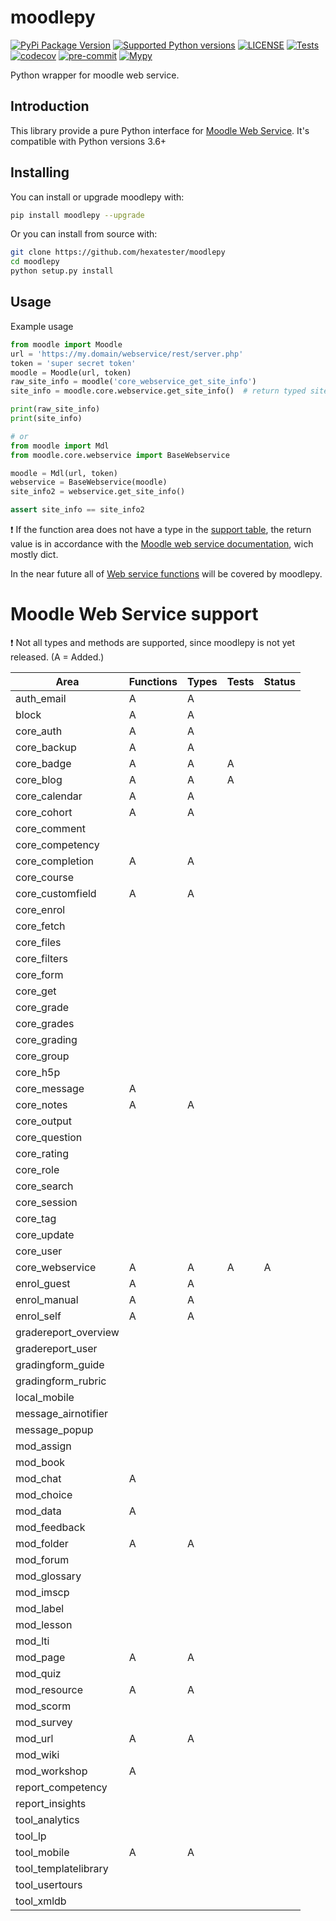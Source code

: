 # moodlepy

[![PyPi Package Version](https://img.shields.io/pypi/v/moodlepy)](https://pypi.org/project/moodlepy/)
[![Supported Python versions](https://img.shields.io/pypi/pyversions/moodlepy)](https://pypi.org/project/moodlepy/)
[![LICENSE](https://img.shields.io/github/license/hexatester/moodlepy)](https://github.com/hexatester/moodlepy/blob/master/LICENSE)
[![Tests](https://github.com/hexatester/moodlepy/workflows/Tests/badge.svg)](https://github.com/hexatester/moodlepy/actions?query=workflow%3ATests)
[![codecov](https://codecov.io/gh/hexatester/moodlepy/branch/master/graph/badge.svg)](https://codecov.io/gh/hexatester/moodlepy)
[![pre-commit](https://img.shields.io/badge/pre--commit-enabled-brightgreen?logo=pre-commit&logoColor=white)](https://github.com/pre-commit/pre-commit)
[![Mypy](https://img.shields.io/badge/Mypy-enabled-brightgreen)](https://github.com/python/mypy)

Python wrapper for moodle web service.

## Introduction

This library provide a pure Python interface for [Moodle Web Service](https://docs.moodle.org/dev/Web_services). It's compatible with Python versions 3.6+

## Installing

You can install or upgrade moodlepy with:

```bash
pip install moodlepy --upgrade
```

Or you can install from source with:

```bash
git clone https://github.com/hexatester/moodlepy
cd moodlepy
python setup.py install
```

## Usage

Example usage

```python
from moodle import Moodle
url = 'https://my.domain/webservice/rest/server.php'
token = 'super secret token'
moodle = Moodle(url, token)
raw_site_info = moodle('core_webservice_get_site_info')
site_info = moodle.core.webservice.get_site_info()  # return typed site_info

print(raw_site_info)
print(site_info)

# or
from moodle import Mdl
from moodle.core.webservice import BaseWebservice

moodle = Mdl(url, token)
webservice = BaseWebservice(moodle)
site_info2 = webservice.get_site_info()

assert site_info == site_info2
```

❗️ If the function area does not have a type in the [support table](#moodle-web-service-support), the return value is in accordance with the [Moodle web service documentation](https://sandbox.moodledemo.net/admin/webservice/documentation.php), wich mostly dict.

In the near future all of [Web service functions](https://docs.moodle.org/dev/Web_service_API_functions) will be covered by moodlepy.

# Moodle Web Service support

❗️ Not all types and methods are supported, since moodlepy is not yet released. (A = Added.)

| Area                 | Functions | Types | Tests | Status |
| -------------------- | --------- | ----- | ----- | ------ |
| auth_email           | A         | A     |       |        |
| block                | A         | A     |       |        |
| core_auth            | A         | A     |       |        |
| core_backup          | A         | A     |       |        |
| core_badge           | A         | A     | A     |        |
| core_blog            | A         | A     | A     |        |
| core_calendar        | A         | A     |       |        |
| core_cohort          | A         | A     |       |        |
| core_comment         |           |       |       |        |
| core_competency      |           |       |       |        |
| core_completion      | A         | A     |       |        |
| core_course          |           |       |       |        |
| core_customfield     | A         | A     |       |        |
| core_enrol           |           |       |       |        |
| core_fetch           |           |       |       |        |
| core_files           |           |       |       |        |
| core_filters         |           |       |       |        |
| core_form            |           |       |       |        |
| core_get             |           |       |       |        |
| core_grade           |           |       |       |        |
| core_grades          |           |       |       |        |
| core_grading         |           |       |       |        |
| core_group           |           |       |       |        |
| core_h5p             |           |       |       |        |
| core_message         | A         |       |       |        |
| core_notes           | A         | A     |       |        |
| core_output          |           |       |       |        |
| core_question        |           |       |       |        |
| core_rating          |           |       |       |        |
| core_role            |           |       |       |        |
| core_search          |           |       |       |        |
| core_session         |           |       |       |        |
| core_tag             |           |       |       |        |
| core_update          |           |       |       |        |
| core_user            |           |       |       |        |
| core_webservice      | A         | A     | A     | A      |
| enrol_guest          | A         | A     |       |        |
| enrol_manual         | A         | A     |       |        |
| enrol_self           | A         | A     |       |        |
| gradereport_overview |           |       |       |        |
| gradereport_user     |           |       |       |        |
| gradingform_guide    |           |       |       |        |
| gradingform_rubric   |           |       |       |        |
| local_mobile         |           |       |       |        |
| message_airnotifier  |           |       |       |        |
| message_popup        |           |       |       |        |
| mod_assign           |           |       |       |        |
| mod_book             |           |       |       |        |
| mod_chat             | A         |       |       |        |
| mod_choice           |           |       |       |        |
| mod_data             | A         |       |       |        |
| mod_feedback         |           |       |       |        |
| mod_folder           | A         | A     |       |        |
| mod_forum            |           |       |       |        |
| mod_glossary         |           |       |       |        |
| mod_imscp            |           |       |       |        |
| mod_label            |           |       |       |        |
| mod_lesson           |           |       |       |        |
| mod_lti              |           |       |       |        |
| mod_page             | A         | A     |       |        |
| mod_quiz             |           |       |       |        |
| mod_resource         | A         | A     |       |        |
| mod_scorm            |           |       |       |        |
| mod_survey           |           |       |       |        |
| mod_url              | A         | A     |       |        |
| mod_wiki             |           |       |       |        |
| mod_workshop         | A         |       |       |        |
| report_competency    |           |       |       |        |
| report_insights      |           |       |       |        |
| tool_analytics       |           |       |       |        |
| tool_lp              |           |       |       |        |
| tool_mobile          | A         | A     |       |        |
| tool_templatelibrary |           |       |       |        |
| tool_usertours       |           |       |       |        |
| tool_xmldb           |           |       |       |        |
